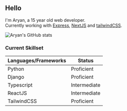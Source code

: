 ## Hello
I'm Aryan, a 15 year old web developer. <br />
Currently working with [Express](https://expressjs.com/), [NextJS](https://nextjs.org/) and [tailwindCSS](https://tailwindcss.com/).
 
![Aryan's GitHub stats](https://github-readme-stats.vercel.app/api?username=aryan340&custom_title=Aryan's%20Stats&count_private=true&include_all_commits=true&hide=stars,issues&theme=react)

### Current Skillset
| Languages/Frameworks | Status       |
|----------------------|--------------|
| Python               | Proficient   |
| Django               | Proficient   |
| Typescript           | Intermediate |
| ReactJS              | Intermediate |
| TailwindCSS          | Proficient   |

<!--
**aryan340/aryan340** is a ✨ _special_ ✨ repository because its `README.md` (this file) appears on your GitHub profile.

Here are some ideas to get you started:

- 🔭 I’m currently working on ...
- 🌱 I’m currently learning ...
- 👯 I’m looking to collaborate on ...
- 🤔 I’m looking for help with ...
- 💬 Ask me about ...
- 📫 How to reach me: ...
- 😄 Pronouns: ...
- ⚡ Fun fact: ...
-->
